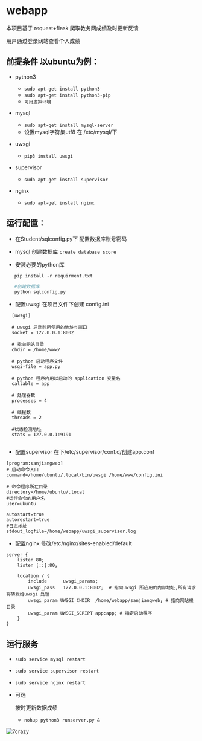 # webapp

本项目基于 request+flask 爬取教务网成绩及时更新反馈

用户通过登录网站查看个人成绩

## 前提条件 以ubuntu为例：

* python3
  * ``` sudo apt-get install python3 ```
  * ``` sudo apt-get install python3-pip ```
  * ``` 可用虚拟环境 ```

* mysql
  * ``` sudo apt-get install mysql-server ```
  * 设置mysql字符集utf8 在 /etc/mysql/下
  
* uwsgi
  * ``` pip3 install uwsgi ```

* supervisor
  * ``` sudo apt-get install supervisor ```
  
* nginx
  * ``` sudo apt-get install nginx ```
  

## 运行配置：
* 在Student/sqlconfig.py下 配置数据库账号密码

* mysql 创建数据库 ```create database score```

* 安装必要的python库
```
   pip install -r requirment.txt
```

```python
   #创建数据库
   python sqlconfig.py
```

* 配置uwsgi
在项目文件下创建 config.ini
```
  [uwsgi]

  # uwsgi 启动时所使用的地址与端口
  socket = 127.0.0.1:8002

  # 指向网站目录
  chdir = /home/www/ 

  # python 启动程序文件
  wsgi-file = app.py 

  # python 程序内用以启动的 application 变量名
  callable = app 

  # 处理器数
  processes = 4

  # 线程数
  threads = 2

  #状态检测地址
  stats = 127.0.0.1:9191
   
```
* 配置supervisor
在下/etc/supervisor/conf.d/创建app.conf
```
[program:sanjiangweb]
# 启动命令入口
command=/home/ubuntu/.local/bin/uwsgi /home/www/config.ini

# 命令程序所在目录
directory=/home/ubuntu/.local
#运行命令的用户名
user=ubuntu
		
autostart=true
autorestart=true
#日志地址
stdout_logfile=/home/webapp/uwsgi_supervisor.log	
```
* 配置nginx 
修改/etc/nginx/sites-enabled/default
```
server {
	listen 80;
	listen [::]:80;

	location / {
		include      uwsgi_params;
		uwsgi_pass   127.0.0.1:8002;  # 指向uwsgi 所应用的内部地址,所有请求将转发给uwsgi 处理
		uwsgi_param UWSGI_CHDIR  /home/webapp/sanjiangweb; # 指向网站根目录
		uwsgi_param UWSGI_SCRIPT app:app; # 指定启动程序
	}
}

```

## 运行服务
* ``` sudo service mysql restart ```
* ``` sudo service supervisor restart ```
* ``` sudo service nginx restart ```
* 可选

    按时更新数据成绩
  * ``` nohup python3 runserver.py & ```


![7crazy](https://www.7crazy.top/wp-content/uploads/2017/06/00.jpg)
